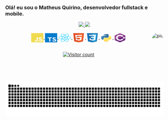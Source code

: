 ### Olá! eu sou o Matheus Quirino, desenvolvedor fullstack e mobile.
<div align="center">
  <a href="https://github.com/quirin0">
  <img height="180em" src="https://github-readme-stats.vercel.app/api?username=quirin0&show_icons=true&theme=midnight-purple&include_all_commits=true&count_private=true"/>
  <img height="180em" src="https://github-readme-stats.vercel.app/api/top-langs/?username=quirin0&layout=compact&theme=midnight-purple"/>
</div>
  <div style="display: inline_block" align="center"><br>
  <img align="center" alt="Js" height="30" width="40" src="https://raw.githubusercontent.com/devicons/devicon/master/icons/javascript/javascript-plain.svg">
  <img align="center" alt="Ts" height="30" width="40" src="https://raw.githubusercontent.com/devicons/devicon/master/icons/typescript/typescript-plain.svg">
  <img align="center" alt="React" height="30" width="40" src="https://raw.githubusercontent.com/devicons/devicon/master/icons/react/react-original.svg">
  <img align="center" alt="HTML" height="30" width="40" src="https://raw.githubusercontent.com/devicons/devicon/master/icons/html5/html5-original.svg">
  <img align="center" alt="CSS" height="30" width="40" src="https://raw.githubusercontent.com/devicons/devicon/master/icons/css3/css3-original.svg">
  <img align="center" alt="Python" height="30" width="40" src="https://raw.githubusercontent.com/devicons/devicon/master/icons/python/python-original.svg">
  <img align="center" alt="Csharp" height="30" width="40" src="https://raw.githubusercontent.com/devicons/devicon/master/icons/csharp/csharp-original.svg">
  <img align="right" alt="pic" height="155" style="border-radius:50px;" src="https://media.discordapp.net/attachments/570478999952687114/929146922848092190/me3.jpeg?width=467&height=467">
</div>
  
##
  
<!--START_SECTION:waka-->
<div align="center">
  
![Visitor count](https://shields-io-visitor-counter.herokuapp.com/badge?page=quirin0.quirin0&label=Visitors&labelColor=7F3ACE&logo=GitHub&logoColor=000000&color=6A0DAD&style=for-the-badge)
  
![Snake animation](https://github.com/quirin0/quirin0/blob/output/github-contribution-grid-snake.svg)

</div>
